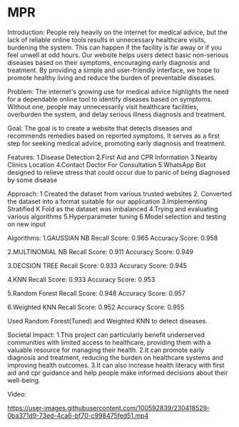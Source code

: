 # MPR
Introduction:
People rely heavily on the internet for medical advice, but the lack of reliable online tools results in unnecessary healthcare visits, burdening the system. This
can happen if the facility is far away or if you feel unwell at odd hours. Our website helps users detect basic non-serious diseases based on their symptoms, encouraging early
diagnosis and treatment. By providing a simple and user-friendly interface, we hope to promote healthy living and reduce the burden of preventable diseases.

Problem:
The internet's growing use for medical advice highlights the need for a dependable online tool to identify diseases based on symptoms. Without one, people may unnecessarily visit
healthcare facilities, overburden the system, and delay serious illness diagnosis and treatment.

Goal:
The goal is to create a website that detects diseases and recommends remedies based on reported symptoms. It serves as a first step for seeking medical advice, promoting early diagnosis and
treatment.

Features:
1.Disease Detection
2.First Aid and CPR Information
3.Nearby Clinics Location
4.Contact Doctor For Consultation
5.WhatsApp Bot designed to relieve stress that could occur due to panic of being diagnosed by some disease

Approach:
1 Created the dataset from various trusted websites
2. Converted the dataset into a format suitable for our application
3.Implementing Stratified K Fold as the dataset was imbalanced
4.Trying and evaluating various algorithms
5.Hyperparameter tuning
6.Model selection and testing on new input

Algorithms:
1.GAUSSIAN NB
Recall Score: 0.965
Accuracy Score: 0.958

2.MULTINOMIAL NB
Recall Score: 0.911
Accuracy Score: 0.949

3.DECSION TREE
Recall Score: 0.933
Accuracy Score: 0.945

4.KNN
Recall Score: 0.933
Accuracy Score: 0.953

5.Random Forest
Recall Score: 0.948
Accuracy Score: 0.957

6.Weighted KNN
Recall Score: 0.952
Accuracy Score: 0.955

Used Random Forest(Tuned) and Weighted KNN to detect diseases.

Societal Impact:
1.This project can particularly benefit underserved communities with limited access to healthcare, providing them with a valuable resource for managing
their health.
2.It can promote early diagnosis and treatment, reducing the burden on healthcare systems and improving health outcomes.
3.It can also increase health literacy with first aid and cpr guidance and help people make informed decisions about their well-being.

Video:

https://user-images.githubusercontent.com/100592839/230418529-0ba371d9-73ed-4ca6-bf70-c998475fed51.mp4



